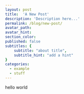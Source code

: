 ```yaml
---
layout: post
title:  'A New Post'
description: 'Description here...'
permalink: /blog/new-post/
avatar_path: 
avatar_hint:
section_color:
published: false
subtitles: {
	subtitle: "about title",
	subtitle_hint: "add a hint"
}
categories:
  - example
  - stuff
---
```


hello world
